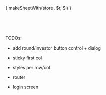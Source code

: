 { makeSheetWith(store, $r, $i) }

<br>

<br>

<br>

TODOs:

- add round/investor button control + dialog

- sticky first col
- styles per row/col

- router
- login screen
